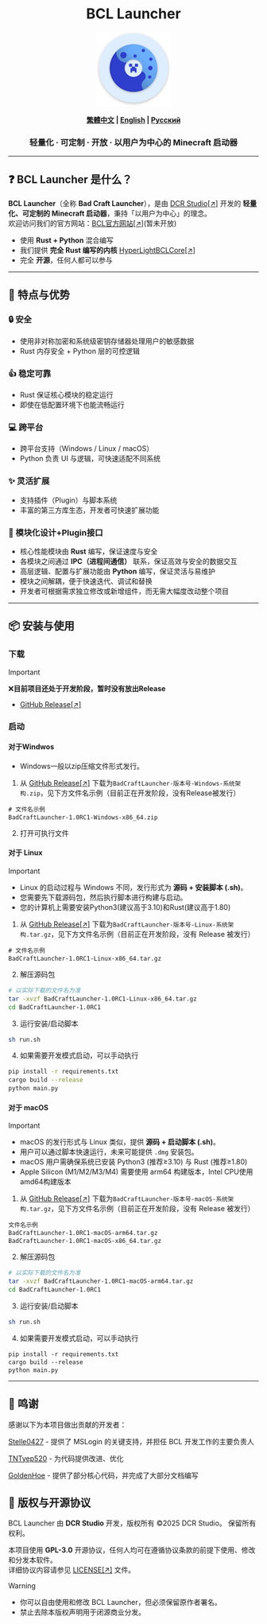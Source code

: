 <h1 align="center">BCL Launcher</h1>

<p align="center">
  <img src="./docs/assets/logo.svg" alt="BCL-Launcher Logo" width="150">
</p>

<p align="center">
  <b><a href="./docs/README_ZHTW.md">繁體中文</a> | <a href="./docs/README_ENG.md">English</a> | <a href="./docs/README_RUS.md">Русский</a></b>
</p>


<h3 align="center">轻量化 · 可定制 · 开放 · 以用户为中心的 Minecraft 启动器</h3>

---

## ❓ BCL Launcher 是什么？
**BCL Launcher**（全称 **Bad Craft Launcher**），是由 [DCR Studio[↗]](https://github.com/DCR-Studio) 开发的 **轻量化、可定制的 Minecraft 启动器**，秉持「以用户为中心」的理念。  
欢迎访问我们的官方网站：[BCL官方网站[↗]](https://launcher.dcrstudio.top/zh_cn.html)(暂未开放)

- 使用 **Rust + Python** 混合编写  
- 我们提供 **完全 Rust 编写的内核** [HyperLightBCLCore[↗]](https://github.com/DCR-Studio/OpenBCLCore)  
- 完全 **开源**，任何人都可以参与  

---

## 🚀 特点与优势
### 🔒 安全  
- 使用非对称加密和系统级密钥存储器处理用户的敏感数据  
- Rust 内存安全 + Python 层的可控逻辑  

### 👍 稳定可靠  
- Rust 保证核心模块的稳定运行  
- 即使在低配置环境下也能流畅运行  

### 💻 跨平台  
- 跨平台支持（Windows / Linux / macOS）  
- Python 负责 UI 与逻辑，可快速适配不同系统  

### ✨ 灵活扩展  
- 支持插件（Plugin）与脚本系统  
- 丰富的第三方库生态，开发者可快速扩展功能  

### 🧩 模块化设计+Plugin接口   
- 核心性能模块由 **Rust** 编写，保证速度与安全  
- 各模块之间通过 **IPC（进程间通信）** 联系，保证高效与安全的数据交互 
- 高层逻辑、配置与扩展功能由 **Python** 编写，保证灵活与易维护  
- 模块之间解耦，便于快速迭代、调试和替换  
- 开发者可根据需求独立修改或新增组件，而无需大幅度改动整个项目
 

---

## 📦 安装与使用
### 下载
> [!IMPORTANT]  
> ❌**目前项目还处于开发阶段，暂时没有放出Release**
- [GitHub Release[↗]](https://github.com/DCR-Studio/BCL-Launcher/releases)

### 启动
#### 对于Windwos
- Windows一般以zip压缩文件形式发行。
1. 从 [GitHub Release[↗]](https://github.com/DCR-Studio/BCL-Launcher/releases) 下载为`BadCraftLauncher-版本号-Windows-系统架构.zip`，见下方文件名示例（目前正在开发阶段，没有Release被发行）
```
# 文件名示例
BadCraftLauncher-1.0RC1-Windows-x86_64.zip
```
2. 打开可执行文件

#### 对于 Linux
> [!IMPORTANT]
> - Linux 的启动过程与 Windows 不同，发行形式为 **源码 + 安装脚本 (.sh)**。  
> - 您需要先下载源码包，然后执行脚本进行构建与启动。  
> - 您的计算机上需要安装Python3(建议高于3.10)和Rust(建议高于1.80)
1. 从 [GitHub Release[↗]](https://github.com/DCR-Studio/BCL-Launcher/releases) 下载为`BadCraftLauncher-版本号-Linux-系统架构.tar.gz`，见下方文件名示例（目前正在开发阶段，没有 Release 被发行）  
```
# 文件名示例
BadCraftLauncher-1.0RC1-Linux-x86_64.tar.gz
```

2. 解压源码包  
```bash
# 以实际下载的文件名为准
tar -xvzf BadCraftLauncher-1.0RC1-Linux-x86_64.tar.gz
cd BadCraftLauncher-1.0RC1
```

3. 运行安装/启动脚本
```bash
sh run.sh
```

4. 如果需要开发模式启动，可以手动执行
```bash
pip install -r requirements.txt
cargo build --release
python main.py
```
#### 对于 macOS
> [!IMPORTANT]
> - macOS 的发行形式与 Linux 类似，提供 **源码 + 启动脚本 (.sh)**。  
> - 用户可以通过脚本快速运行，未来可能提供 `.dmg` 安装包。
> - macOS 用户需确保系统已安装 Python3 (推荐≥3.10) 与 Rust (推荐≥1.80)  
> - Apple Silicon (M1/M2/M3/M4) 需要使用 arm64 构建版本，Intel CPU使用amd64构建版本
 
1. 从 [GitHub Release[↗]](https://github.com/DCR-Studio/BCL-Launcher/releases) 下载为`BadCraftLauncher-版本号-macOS-系统架构.tar.gz`，见下方文件名示例（目前正在开发阶段，没有 Release 被发行）  
```
文件名示例
BadCraftLauncher-1.0RC1-macOS-arm64.tar.gz
BadCraftLauncher-1.0RC1-macOS-x86_64.tar.gz
```

2. 解压源码包  
```bash
# 以实际下载的文件名为准
tar -xvzf BadCraftLauncher-1.0RC1-macOS-arm64.tar.gz
cd BadCraftLauncher-1.0RC1
```
3. 运行安装/启动脚本
```bash
sh run.sh
```

4. 如果需要开发模式启动，可以手动执行
```
pip install -r requirements.txt
cargo build --release
python main.py
```  
---
## 🌟 鸣谢
感谢以下为本项目做出贡献的开发者：  

[Stelle0427](https://github.com/Stelle0427) - 提供了 MSLogin 的关键支持，并担任 BCL 开发工作的主要负责人  

[TNTyep520](https://github.com/TNTyep520) - 为代码提供改进、优化  

[GoldenHoe](https://github.com/GoldenHoe) - 提供了部分核心代码，并完成了大部分文档编写  

## 📜 版权与开源协议

BCL Launcher 由 **DCR Studio** 开发，版权所有 ©2025 DCR Studio。  保留所有权利。

本项目使用 **GPL-3.0** 开源协议，任何人均可在遵循协议条款的前提下使用、修改和分发本软件。  
详细协议内容请参见 [LICENSE[↗]](./LICENSE) 文件。

> [!WARNING]
> - 你可以自由使用和修改 BCL Launcher，但必须保留原作者署名。  
> - 禁止去除本版权声明用于闭源商业分发。